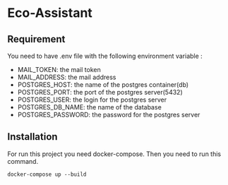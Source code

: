 # Eco-Assistant

## Requirement 
You need to have .env file with the following environment variable :<br>
- MAIL_TOKEN: the mail token
- MAIL_ADDRESS: the mail address
- POSTGRES_HOST: the name of the postgres container(db)
- POSTGRES_PORT: the port of the postgres server(5432)
- POSTGRES_USER: the login for the postgres server
- POSTGRES_DB_NAME: the name of the database 
- POSTGRES_PASSWORD: the password for the postgres server

## Installation 
For run this project you need docker-compose.
Then you need to run this command. 

```shell
docker-compose up --build
```
